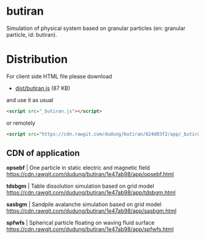 # butiran
Simulation of physical system based on granular particles (en: granular particle, id: butiran).


# Distribution
For client side HTML file please download

* [dist/butiran.js](https://github.com/dudung/butiran/blob/master/dist/_butiran.js) (87 KB)

and use it as usual

```html
<script src="_butiran.js"></script>
```

or remotely

```html
<script src="https://cdn.rawgit.com/dudung/butiran/824d03f2/app/_butiran.js"></script>
```


## CDN of application

**opsebf** | One particle in static electric and magnetic field \
https://cdn.rawgit.com/dudung/butiran/1e47ab98/app/opsebf.html

**tdsbgm** | Table dissolution simulation based on grid model \
https://cdn.rawgit.com/dudung/butiran/1e47ab98/app/tdsbgm.html

**sasbgm** | Sandpile avalanche simulation based on grid model \
https://cdn.rawgit.com/dudung/butiran/1e47ab98/app/sasbgm.html

**spfwfs** | Spherical particle floating on waving fluid surface \
https://cdn.rawgit.com/dudung/butiran/1e47ab98/app/spfwfs.html

